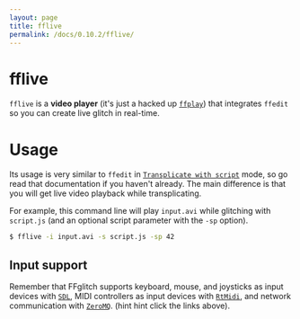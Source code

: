 ```yaml
---
layout: page
title: fflive
permalink: /docs/0.10.2/fflive/
---
```


# fflive

`fflive` is a **video player** (it's just a hacked up [`ffplay`](https://ffmpeg.org/ffplay.html)) that integrates `ffedit` so you can create live glitch in real-time.

# Usage

Its usage is very similar to `ffedit` in
[`Transplicate with script`](../ffedit#transplicate-with-script) mode,
so go read that documentation if you haven't already.
The main difference is that you will get live video playback while transplicating.

For example, this command line will play `input.avi` while glitching
with `script.js` (and an optional script parameter with the `-sp` option).

```bash
$ fflive -i input.avi -s script.js -sp 42
```

## Input support

Remember that FFglitch supports
keyboard, mouse, and joysticks as input devices with [`SDL`](../quickjs/sdl),
MIDI controllers as input devices with [`RtMidi`](../quickjs/rtmidi),
and network communication with [`ZeroMQ`](../quickjs/zeromq).
(hint hint click the links above).

<!--
TODO
-asap
-scaling_quality
-->
